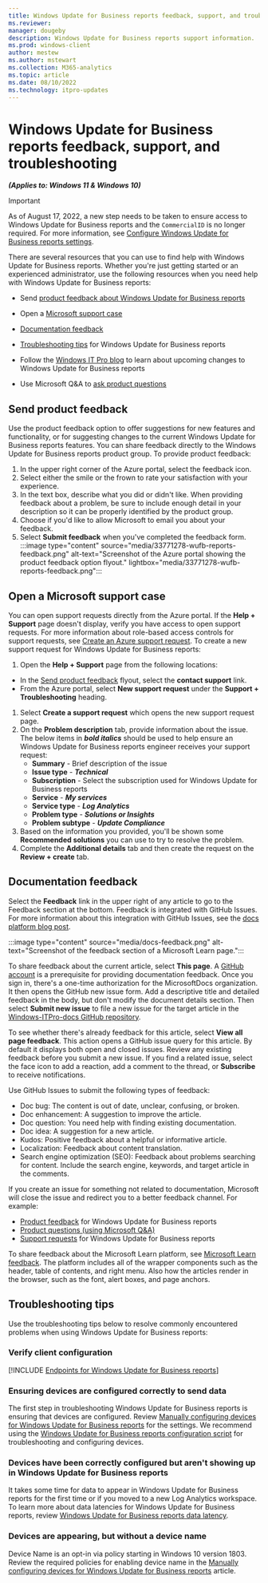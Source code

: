 ```yaml
---
title: Windows Update for Business reports feedback, support, and troubleshooting
ms.reviewer: 
manager: dougeby
description: Windows Update for Business reports support information.
ms.prod: windows-client
author: mestew
ms.author: mstewart
ms.collection: M365-analytics
ms.topic: article
ms.date: 08/10/2022
ms.technology: itpro-updates
---
```


# Windows Update for Business reports feedback, support, and troubleshooting

<!-- MAX6325272, OS33771278 -->
***(Applies to: Windows 11 & Windows 10)***

> [!IMPORTANT]
> As of August 17, 2022, a new step needs to be taken to ensure access to Windows Update for Business reports and the `CommercialID` is no longer required. For more information, see [Configure Windows Update for Business reports settings](wufb-reports-enable.md#bkmk_admin-center).

There are several resources that you can use to find help with Windows Update for Business reports. Whether you're just getting started or an experienced administrator, use the following resources when you need help with Windows Update for Business reports:

- Send [product feedback about Windows Update for Business reports](#send-product-feedback)
- Open a [Microsoft support case](#open-a-microsoft-support-case)

- [Documentation feedback](#documentation-feedback)
- [Troubleshooting tips](#troubleshooting-tips) for Windows Update for Business reports
- Follow the [Windows IT Pro blog](https://techcommunity.microsoft.com/t5/windows-it-pro-blog/bg-p/Windows10Blog) to learn about upcoming changes to Windows Update for Business reports
- Use Microsoft Q&A to [ask product questions](/answers/products/)

## Send product feedback

Use the product feedback option to offer suggestions for new features and functionality, or for suggesting changes to the current Windows Update for Business reports features. You can share feedback directly to the Windows Update for Business reports product group. To provide product feedback:

1. In the upper right corner of the Azure portal, select the feedback icon.
1. Select either the smile or the frown to rate your satisfaction with your experience.
1. In the text box, describe what you did or didn't like. When providing feedback about a problem, be sure to include enough detail in your description so it can be properly identified by the product group.
1. Choose if you'd like to allow Microsoft to email you about your feedback.
1. Select **Submit feedback** when you've completed the feedback form.
:::image type="content" source="media/33771278-wufb-reports-feedback.png" alt-text="Screenshot of the Azure portal showing the product feedback option flyout." lightbox="media/33771278-wufb-reports-feedback.png":::

## Open a Microsoft support case

You can open support requests directly from the Azure portal. If  the **Help + Support** page doesn't display, verify you have access to open support requests. For more information about role-based access controls for support requests, see [Create an Azure support request](/azure/azure-portal/supportability/how-to-create-azure-support-request). To create a new support request for Windows Update for Business reports:

1. Open the **Help + Support** page from the following locations: 
  - In the [Send product feedback](#send-product-feedback) flyout, select the **contact support** link.
  - From the Azure portal, select **New support request** under the **Support + Troubleshooting** heading.
1. Select **Create a support request** which opens the new support request page. 
1. On the **Problem description** tab, provide information about the issue. The below items in ***bold italics*** should be used to help ensure an Windows Update for Business reports engineer receives your support request: 
   - **Summary** - Brief description of the issue
   - **Issue type** - ***Technical***
   - **Subscription** - Select the subscription used for Windows Update for Business reports
   - **Service** - ***My services***
   - **Service type** - ***Log Analytics***
   - **Problem type** - ***Solutions or Insights***
   - **Problem subtype** - ***Update Compliance***
1. Based on the information you provided, you'll be shown some **Recommended solutions** you can use to try to resolve the problem.
1. Complete the **Additional details** tab and then create the request on the **Review + create** tab.

## Documentation feedback

Select the **Feedback** link in the upper right of any article to go to the Feedback section at the bottom. Feedback is integrated with GitHub Issues. For more information about this integration with GitHub Issues, see the [docs platform blog post](/teamblog/a-new-feedback-system-is-coming-to-docs).

:::image type="content" source="media/docs-feedback.png" alt-text="Screenshot of the feedback section of a Microsoft Learn page.":::

To share feedback about the current article, select **This page**. A [GitHub account](https://github.com/join) is a prerequisite for providing documentation feedback. Once you sign in, there's a one-time authorization for the MicrosoftDocs organization. It then opens the GitHub new issue form. Add a descriptive title and detailed feedback in the body, but don't modify the document details section. Then select **Submit new issue** to file a new issue for the target article in the [Windows-ITPro-docs GitHub repository](https://github.com/MicrosoftDocs/windows-itpro-docs/issues).

To see whether there's already feedback for this article, select **View all page feedback**. This action opens a GitHub issue query for this article. By default it displays both open and closed issues. Review any existing feedback before you submit a new issue. If you find a related issue, select the face icon to add a reaction, add a comment to the thread, or **Subscribe** to receive notifications.

Use GitHub Issues to submit the following types of feedback:

- Doc bug: The content is out of date, unclear, confusing, or broken.
- Doc enhancement: A suggestion to improve the article.
- Doc question: You need help with finding existing documentation.
- Doc idea: A suggestion for a new article.
- Kudos: Positive feedback about a helpful or informative article.
- Localization: Feedback about content translation.
- Search engine optimization (SEO): Feedback about problems searching for content. Include the search engine, keywords, and target article in the comments.

If you create an issue for something not related to documentation, Microsoft will close the issue and redirect you to a better feedback channel. For example:

- [Product feedback](#send-product-feedback) for Windows Update for Business reports
- [Product questions (using Microsoft Q&A)](/answers/products/)
- [Support requests](#open-a-microsoft-support-case) for Windows Update for Business reports

To share feedback about the Microsoft Learn platform, see [Microsoft Learn feedback](https://aka.ms/sitefeedback). The platform includes all of the wrapper components such as the header, table of contents, and right menu. Also how the articles render in the browser, such as the font, alert boxes, and page anchors.

## Troubleshooting tips

Use the troubleshooting tips below to resolve commonly encountered problems when using Windows Update for Business reports:

### Verify client configuration

<!--Using include for verifying device configuration-->
[!INCLUDE [Endpoints for Windows Update for Business reports](./includes/wufb-reports-verify-device-configuration.md)]

### Ensuring devices are configured correctly to send data

The first step in troubleshooting Windows Update for Business reports is ensuring that devices are configured. Review [Manually configuring devices for Windows Update for Business reports](wufb-reports-configuration-manual.md) for the settings. We recommend using the [Windows Update for Business reports configuration script](wufb-reports-configuration-script.md) for troubleshooting and configuring devices.

### Devices have been correctly configured but aren't showing up in Windows Update for Business reports

It takes some time for data to appear in Windows Update for Business reports for the first time or if you moved to a new Log Analytics workspace. To learn more about data latencies for Windows Update for Business reports, review [Windows Update for Business reports data latency](wufb-reports-use.md#update-compliance-data-latency).

### Devices are appearing, but without a device name

Device Name is  an opt-in via policy starting in Windows 10 version 1803. Review the required policies for enabling device name in the [Manually configuring devices for Windows Update for Business reports](wufb-reports-configuration-manual.md) article.

